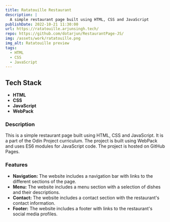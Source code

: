 ```yaml
---
title: Ratatouille Restaurant
description: |
  A simple restaurant page built using HTML, CSS and JavaScript
publishDate: 2022-10-21 11:30:00
url: https://ratatouille.arjunsingh.tech/
repo: https://github.com/dotarjun/RestaurantPage-JS/
img: /assets/work/ratatouille.png
img_alt: Ratatouille preview
tags:
  - HTML
  - CSS
  - JavaScript
---
```


## Tech Stack

- **HTML**
- **CSS**
- **JavaScript**
- **WebPack**


### Description

This is a simple restaurant page built using HTML, CSS and JavaScript. It is a part of the Odin Project curriculum. The project is built using WebPack and uses ES6 modules for JavaScript code. The project is hosted on GitHub Pages.


### Features

- **Navigation:** The website includes a navigation bar with links to the different sections of the page.
- **Menu:** The website includes a menu section with a selection of dishes and their descriptions.
- **Contact:** The website includes a contact section with the restaurant's contact information.
- **Footer:** The website includes a footer with links to the restaurant's social media profiles.
